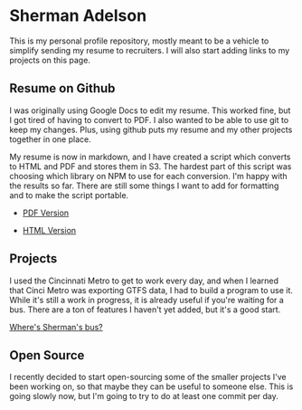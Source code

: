 # Sherman Adelson

This is my personal profile repository, mostly meant to be a vehicle to simplify
sending my resume to recruiters. I will also start adding links to my
projects on this page.

## Resume on Github
I was originally using Google Docs to edit my resume. This worked fine,
but I got tired of having to convert to PDF. I also wanted to be able to
use git to keep my changes. Plus, using github puts my resume and my other
projects together in one place.

My resume is now in markdown, and I have created a script which converts
to HTML and PDF and stores them in S3. The hardest part of this script
was choosing which library on NPM to use for each conversion. I'm happy
with the results so far. There are still some things I want to add for
formatting and to make the script portable.

* [PDF Version](https://s3.amazonaws.com/sherman-adelson-resume/sherman-adelson-resume.pdf "Sherman Adelson - Resume - PDF")

* [HTML Version](https://s3.amazonaws.com/sherman-adelson-resume/sherman-adelson-resume.html "Sherman Adelson - Resume - HTML")

## Projects

I used the Cincinnati Metro to get to work every day, and when I learned
that Cinci Metro was exporting GTFS data, I had to build a program to
use it. While it's still a work in progress, it is already useful if
you're waiting for a bus. There are a ton of features I haven't yet
added, but it's a good start.

[Where's Sherman's bus?](http://www.wheresshermansbus.com "Where's
Sherman's Bus?")

## Open Source
I recently decided to start open-sourcing some of the smaller projects I've 
been working on, so that maybe they can be useful to someone else. This is
going slowly now, but I'm going to try to do at least one commit per
day.

